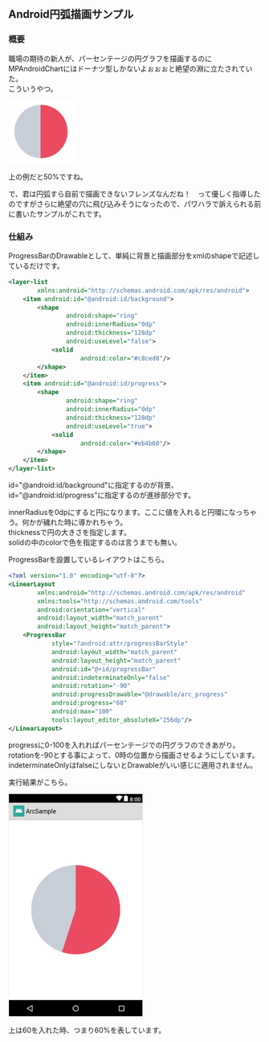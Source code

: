 ## Android円弧描画サンプル

### 概要

職場の期待の新人が、パーセンテージの円グラフを描画するのにMPAndroidChartにはドーナツ型しかないよぉぉぉと絶望の淵に立たされていた。  
こういうやつ。

![期待](docs/hope.png)

上の例だと50%ですね。

で、君は円弧すら自前で描画できないフレンズなんだね！　って優しく指導したのですがさらに絶望の穴に飛び込みそうになったので、パワハラで訴えられる前に書いたサンプルがこれです。

### 仕組み

ProgressBarのDrawableとして、単純に背景と描画部分をxmlのshapeで記述しているだけです。

```xml
<layer-list
        xmlns:android="http://schemas.android.com/apk/res/android">
    <item android:id="@android:id/background">
        <shape
                android:shape="ring"
                android:innerRadius="0dp"
                android:thickness="128dp"
                android:useLevel="false">
            <solid
                    android:color="#c8ced8"/>
        </shape>
    </item>
    <item android:id="@android:id/progress">
        <shape
                android:shape="ring"
                android:innerRadius="0dp"
                android:thickness="128dp"
                android:useLevel="true">
            <solid
                    android:color="#eb4b60"/>
        </shape>
    </item>
</layer-list>
```

id="@android:id/background"に指定するのが背景、id="@android:id/progress"に指定するのが進捗部分です。


innerRadiusを0dpにすると円になります。ここに値を入れると円環になっちゃう。何かが穢れた時に導かれちゃう。  
thicknessで円の大きさを指定します。  
solidの中のcolorで色を指定するのは言うまでも無い。

ProgressBarを設置しているレイアウトはこちら。

```xml
<?xml version="1.0" encoding="utf-8"?>
<LinearLayout
        xmlns:android="http://schemas.android.com/apk/res/android"
        xmlns:tools="http://schemas.android.com/tools"
        android:orientation="vertical"
        android:layout_width="match_parent"
        android:layout_height="match_parent">
    <ProgressBar
            style="?android:attr/progressBarStyle"
            android:layout_width="match_parent"
            android:layout_height="match_parent"
            android:id="@+id/progressBar"
            android:indeterminateOnly="false"
            android:rotation="-90"
            android:progressDrawable="@drawable/arc_progress"
            android:progress="60"
            android:max="100" 
            tools:layout_editor_absoluteX="256dp"/>
</LinearLayout>
```

progressに0-100を入れればパーセンテージでの円グラフのできあがり。  
rotationを-90とする事によって、0時の位置から描画させるようにしています。  
indeterminateOnlyはfalseにしないとDrawableがいい感じに適用されません。

実行結果がこちら。

![結果](docs/result.png)

上は60を入れた時、つまり60%を表しています。
